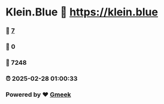 # Klein.Blue :link: https://klein.blue 
### :page_facing_up: [7](https://klein.blue/tag.html) 
### :speech_balloon: 0 
### :hibiscus: 7248 
### :alarm_clock: 2025-02-28 01:00:33 
### Powered by :heart: [Gmeek](https://github.com/Meekdai/Gmeek)
